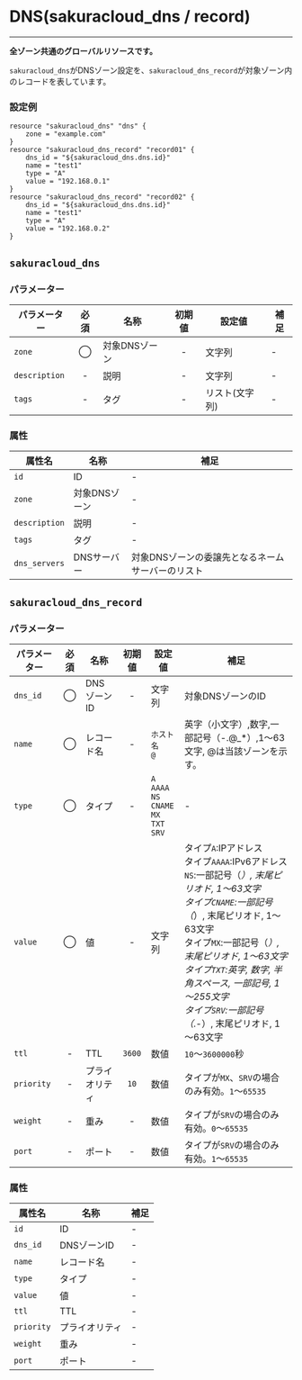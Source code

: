 # DNS(sakuracloud_dns / record)

---

**全ゾーン共通のグローバルリソースです。**

`sakuracloud_dns`がDNSゾーン設定を、`sakuracloud_dns_record`が対象ゾーン内のレコードを表しています。

### 設定例

```hcl
resource "sakuracloud_dns" "dns" {
    zone = "example.com"
}
resource "sakuracloud_dns_record" "record01" {
    dns_id = "${sakuracloud_dns.dns.id}"
    name = "test1"
    type = "A"
    value = "192.168.0.1"
}
resource "sakuracloud_dns_record" "record02" {
    dns_id = "${sakuracloud_dns.dns.id}"
    name = "test1"
    type = "A"
    value = "192.168.0.2"
}
```

## `sakuracloud_dns`

### パラメーター

|パラメーター         |必須  |名称                |初期値     |設定値                    |補足                                          |
|-------------------|:---:|--------------------|:--------:|------------------------|----------------------------------------------|
| `zone`            | ◯   | 対象DNSゾーン        | -        | 文字列                  | - |
| `description`     | -   | 説明  | - | 文字列 | - |
| `tags`            | -   | タグ | - | リスト(文字列) | - |

### 属性

|属性名          | 名称             | 補足                                        |
|---------------|-----------------|--------------------------------------------|
| `id`          | ID              | -                                          |
| `zone`        | 対象DNSゾーン     | -                                          |
| `description` | 説明             | -                                          |
| `tags`        | タグ             | -                                          |
| `dns_servers` | DNSサーバー       | 対象DNSゾーンの委譲先となるネームサーバーのリスト  |

## `sakuracloud_dns_record`

### パラメーター

|パラメーター  |必須  |名称          |初期値   |設定値                    |補足                                          |
|------------|:---:|--------------|:------:|------------------------|----------------------------------------------|
| `dns_id`   | ◯   | DNSゾーンID   | -      | 文字列                  | 対象DNSゾーンのID |
| `name`     | ◯   | レコード名     | -      | `ホスト名`<br />`@` | 英字（小文字）,数字,一部記号（-.@_*）,1～63文字, @は当該ゾーンを示す。|
| `type`     | ◯   | タイプ        | -      | `A`<br />`AAAA`<br />`NS`<br />`CNAME`<br />`MX`<br />`TXT`<br />`SRV` | - |
| `value`    | ◯   | 値           | -      | 文字列 | タイプ`A`:IPアドレス<br />タイプ`AAAA`:IPv6アドレス<br />`NS`:一部記号（_）, 末尾ピリオド, 1～63文字<br />タイプ`CNAME`:一部記号（_）, 末尾ピリオド, 1～63文字<br />タイプ`MX`:一部記号（_）, 末尾ピリオド, 1～63文字<br />タイプ`TXT`:英字, 数字, 半角スペース, 一部記号, 1～255文字<br />タイプ`SRV`:一部記号（_.-）, 末尾ピリオド, 1～63文字|
| `ttl`      | -   | TTL          | `3600` | 数値 | `10`～`3600000`秒 |
| `priority` | -   | プライオリティ | `10`   | 数値 | タイプが`MX`、`SRV`の場合のみ有効。`1`〜`65535` |
| `weight`   | -   | 重み | -   | 数値 | タイプが`SRV`の場合のみ有効。`0`〜`65535` |
| `port`     | -   | ポート | -   | 数値 | タイプが`SRV`の場合のみ有効。`1`〜`65535` |


### 属性

|属性名       | 名称             | 補足 |
|------------|-----------------|------|
| `id`       | ID              | -  |
| `dns_id`   | DNSゾーンID      | -  |
| `name`     | レコード名        | -  |
| `type`     | タイプ            | - |
| `value`    | 値               | -  |
| `ttl`      | TTL             | -  |
| `priority` | プライオリティ    | -  |
| `weight`   | 重み    | -  |
| `port`     | ポート    | -  |

